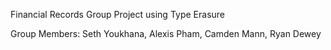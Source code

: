 Financial Records Group Project using Type Erasure

Group Members: Seth Youkhana, Alexis Pham, Camden Mann, Ryan Dewey
